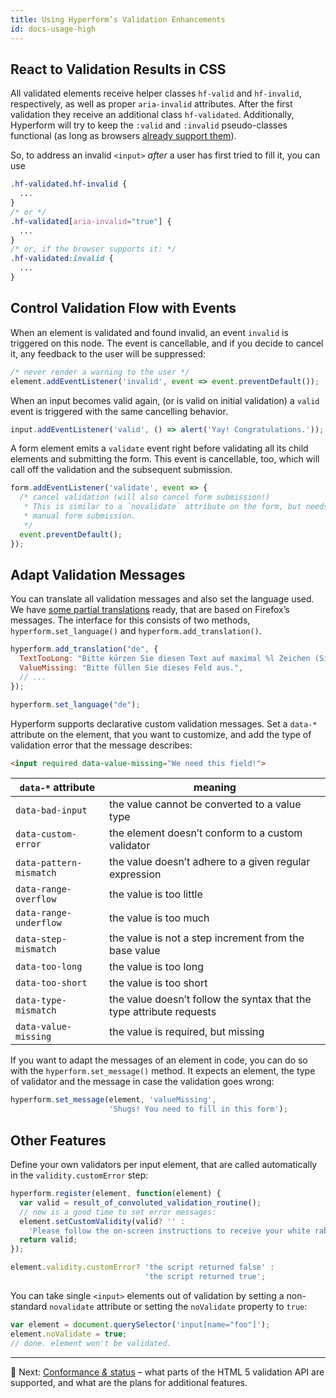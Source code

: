 ```yaml
---
title: Using Hyperform’s Validation Enhancements
id: docs-usage-high
---
```


## React to Validation Results in CSS

All validated elements receive helper classes `hf-valid` and `hf-invalid`,
respectively, as well as proper `aria-invalid` attributes. After the first
validation they receive an additional class `hf-validated`. Additionally,
Hyperform will try to keep the `:valid` and `:invalid` pseudo-classes
functional (as long as browsers [already support
them](http://caniuse.com/#feat=form-validation)).

So, to address an invalid `<input>` _after_ a user has first tried to fill it,
you can use

```css
.hf-validated.hf-invalid {
  ...
}
/* or */
.hf-validated[aria-invalid="true"] {
  ...
}
/* or, if the browser supports it: */
.hf-validated:invalid {
  ...
}
```


## Control Validation Flow with Events

When an element is validated and found invalid, an event `invalid` is triggered
on this node. The event is cancellable, and if you decide to cancel it, any
feedback to the user will be suppressed:

```js
/* never render a warning to the user */
element.addEventListener('invalid', event => event.preventDefault());
```

When an input becomes valid again, (or is valid on initial validation) a
`valid` event is triggered with the same cancelling behavior.

```js
input.addEventListener('valid', () => alert('Yay! Congratulations.'));
```

A form element emits a `validate` event right before validating all its child
elements and submitting the form. This event is cancellable, too, which will
call off the validation and the subsequent submission.

```js
form.addEventListener('validate', event => {
  /* cancel validation (will also cancel form submission!)
   * This is similar to a `novalidate` attribute on the form, but needs
   * manual form submission.
   */
  event.preventDefault();
});
```


## Adapt Validation Messages

You can translate all validation messages and also set the language used. We
have [some partial translations](https://github.com/hyperform/hyperform-l10n)
ready, that are based on Firefox’s messages. The interface for this consists
of two methods, `hyperform.set_language()` and `hyperform.add_translation()`.

```js
hyperform.add_translation("de", {
  TextTooLong: "Bitte kürzen Sie diesen Text auf maximal %l Zeichen (Sie verwenden derzeit %l Zeichen).",
  ValueMissing: "Bitte füllen Sie dieses Feld aus.",
  // ...
});

hyperform.set_language("de");
```


Hyperform supports declarative custom validation messages. Set a `data-*`
attribute on the element, that you want to customize, and add the type of
validation error that the message describes:

```html
<input required data-value-missing="We need this field!">
```

| `data-*` attribute      | meaning |
| ----------------------- | ------- |
| `data-bad-input`        | the value cannot be converted to a value type |
| `data-custom-error`     | the element doesn’t conform to a custom validator |
| `data-pattern-mismatch` | the value doesn’t adhere to a given regular expression |
| `data-range-overflow`   | the value is too little |
| `data-range-underflow`  | the value is too much |
| `data-step-mismatch`    | the value is not a step increment from the base value |
| `data-too-long`         | the value is too long |
| `data-too-short`        | the value is too short |
| `data-type-mismatch`    | the value doesn’t follow the syntax that the type attribute requests |
| `data-value-missing`    | the value is required, but missing |

If you want to adapt the messages of an element in code, you can do so with the
`hyperform.set_message()` method. It expects an element, the type of validator
and the message in case the validation goes wrong:

```js
hyperform.set_message(element, 'valueMissing',
                      'Shugs! You need to fill in this form');
```

## Other Features

Define your own validators per input element, that are called automatically in
the `validity.customError` step:

```js
hyperform.register(element, function(element) {
  var valid = result_of_convoluted_validation_routine();
  // now is a good time to set error messages:
  element.setCustomValidity(valid? '' :
    'Please follow the on-screen instructions to receive your white rabbit.');
  return valid;
});

element.validity.customError? 'the script returned false' :
                              'the script returned true';
```

You can take single `<input>` elements out of validation by setting a
non-standard `novalidate` attribute or setting the `noValidate` property to
`true`:

```js
var element = document.querySelector('input[name="foo"]');
element.noValidate = true;
// done. element won't be validated.
```

----

:gem: Next: [Conformance _&_ status](status.html) – what parts of the HTML 5
validation API are supported, and what are the plans for additional features.
